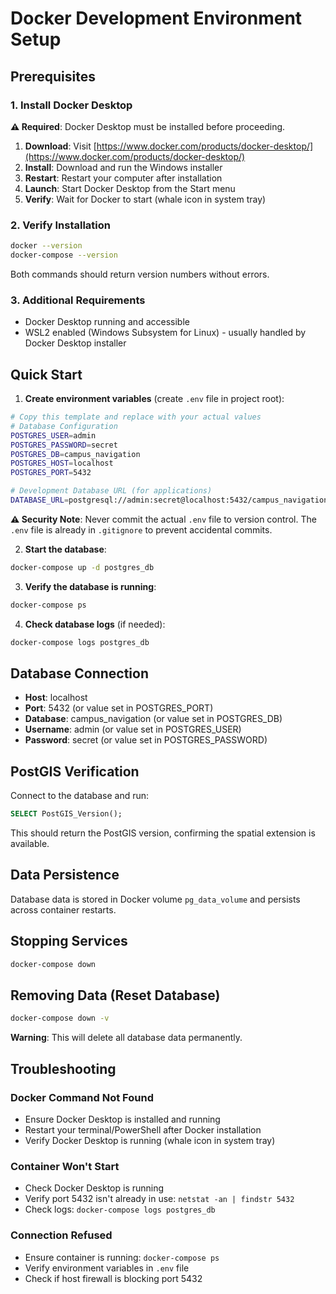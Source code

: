 # Docker Development Environment Setup

## Prerequisites

### 1. Install Docker Desktop
**⚠️ Required**: Docker Desktop must be installed before proceeding.

1. **Download**: Visit [https://www.docker.com/products/docker-desktop/](https://www.docker.com/products/docker-desktop/)
2. **Install**: Download and run the Windows installer
3. **Restart**: Restart your computer after installation
4. **Launch**: Start Docker Desktop from the Start menu
5. **Verify**: Wait for Docker to start (whale icon in system tray)

### 2. Verify Installation
```bash
docker --version
docker-compose --version
```
Both commands should return version numbers without errors.

### 3. Additional Requirements
- Docker Desktop running and accessible
- WSL2 enabled (Windows Subsystem for Linux) - usually handled by Docker Desktop installer

## Quick Start

1. **Create environment variables** (create `.env` file in project root):
```bash
# Copy this template and replace with your actual values
# Database Configuration
POSTGRES_USER=admin
POSTGRES_PASSWORD=secret
POSTGRES_DB=campus_navigation
POSTGRES_HOST=localhost
POSTGRES_PORT=5432

# Development Database URL (for applications)
DATABASE_URL=postgresql://admin:secret@localhost:5432/campus_navigation
```

**⚠️ Security Note**: Never commit the actual `.env` file to version control. The `.env` file is already in `.gitignore` to prevent accidental commits.

2. **Start the database**:
```bash
docker-compose up -d postgres_db
```

3. **Verify the database is running**:
```bash
docker-compose ps
```

4. **Check database logs** (if needed):
```bash
docker-compose logs postgres_db
```

## Database Connection
- **Host**: localhost
- **Port**: 5432 (or value set in POSTGRES_PORT)
- **Database**: campus_navigation (or value set in POSTGRES_DB)
- **Username**: admin (or value set in POSTGRES_USER)
- **Password**: secret (or value set in POSTGRES_PASSWORD)

## PostGIS Verification
Connect to the database and run:
```sql
SELECT PostGIS_Version();
```

This should return the PostGIS version, confirming the spatial extension is available.

## Data Persistence
Database data is stored in Docker volume `pg_data_volume` and persists across container restarts.

## Stopping Services
```bash
docker-compose down
```

## Removing Data (Reset Database)
```bash
docker-compose down -v
```
**Warning**: This will delete all database data permanently.

## Troubleshooting

### Docker Command Not Found
- Ensure Docker Desktop is installed and running
- Restart your terminal/PowerShell after Docker installation
- Verify Docker Desktop is running (whale icon in system tray)

### Container Won't Start
- Check Docker Desktop is running
- Verify port 5432 isn't already in use: `netstat -an | findstr 5432`
- Check logs: `docker-compose logs postgres_db`

### Connection Refused
- Ensure container is running: `docker-compose ps`
- Verify environment variables in `.env` file
- Check if host firewall is blocking port 5432 